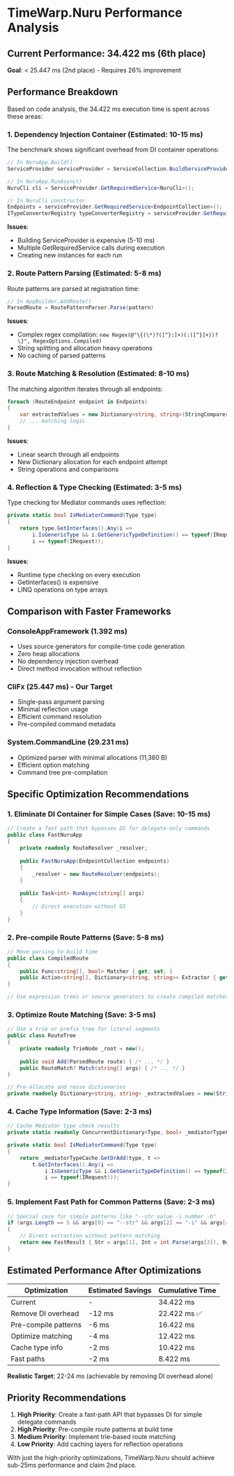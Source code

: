 # TimeWarp.Nuru Performance Analysis

## Current Performance: 34.422 ms (6th place)
**Goal**: < 25.447 ms (2nd place) - Requires 26% improvement

## Performance Breakdown

Based on code analysis, the 34.422 ms execution time is spent across these areas:

### 1. Dependency Injection Container (Estimated: 10-15 ms)
The benchmark shows significant overhead from DI container operations:

```csharp
// In NuruApp.Build()
ServiceProvider serviceProvider = ServiceCollection.BuildServiceProvider();

// In NuruApp.RunAsync()
NuruCli cli = ServiceProvider.GetRequiredService<NuruCli>();

// In NuruCli constructor
Endpoints = serviceProvider.GetRequiredService<EndpointCollection>();
ITypeConverterRegistry typeConverterRegistry = serviceProvider.GetRequiredService<ITypeConverterRegistry>();
```

**Issues**:
- Building ServiceProvider is expensive (5-10 ms)
- Multiple GetRequiredService calls during execution
- Creating new instances for each run

### 2. Route Pattern Parsing (Estimated: 5-8 ms)
Route patterns are parsed at registration time:

```csharp
// In AppBuilder.AddRoute()
ParsedRoute = RoutePatternParser.Parse(pattern)
```

**Issues**:
- Complex regex compilation: `new Regex(@"\{(\*)?([^}:]+)(:([^}]+))?\}", RegexOptions.Compiled)`
- String splitting and allocation heavy operations
- No caching of parsed patterns

### 3. Route Matching & Resolution (Estimated: 8-10 ms)
The matching algorithm iterates through all endpoints:

```csharp
foreach (RouteEndpoint endpoint in Endpoints)
{
    var extractedValues = new Dictionary<string, string>(StringComparer.OrdinalIgnoreCase);
    // ... matching logic
}
```

**Issues**:
- Linear search through all endpoints
- New Dictionary allocation for each endpoint attempt
- String operations and comparisons

### 4. Reflection & Type Checking (Estimated: 3-5 ms)
Type checking for Mediator commands uses reflection:

```csharp
private static bool IsMediatorCommand(Type type)
{
    return type.GetInterfaces().Any(i =>
        i.IsGenericType && i.GetGenericTypeDefinition() == typeof(IRequest<>) ||
        i == typeof(IRequest));
}
```

**Issues**:
- Runtime type checking on every execution
- GetInterfaces() is expensive
- LINQ operations on type arrays

## Comparison with Faster Frameworks

### ConsoleAppFramework (1.392 ms)
- Uses source generators for compile-time code generation
- Zero heap allocations
- No dependency injection overhead
- Direct method invocation without reflection

### CliFx (25.447 ms) - Our Target
- Single-pass argument parsing
- Minimal reflection usage
- Efficient command resolution
- Pre-compiled command metadata

### System.CommandLine (29.231 ms)
- Optimized parser with minimal allocations (11,360 B)
- Efficient option matching
- Command tree pre-compilation

## Specific Optimization Recommendations

### 1. Eliminate DI Container for Simple Cases (Save: 10-15 ms)
```csharp
// Create a fast path that bypasses DI for delegate-only commands
public class FastNuruApp
{
    private readonly RouteResolver _resolver;
    
    public FastNuruApp(EndpointCollection endpoints)
    {
        _resolver = new RouteResolver(endpoints);
    }
    
    public Task<int> RunAsync(string[] args)
    {
        // Direct execution without DI
    }
}
```

### 2. Pre-compile Route Patterns (Save: 5-8 ms)
```csharp
// Move parsing to build time
public class CompiledRoute
{
    public Func<string[], bool> Matcher { get; set; }
    public Action<string[], Dictionary<string, string>> Extractor { get; set; }
}

// Use expression trees or source generators to create compiled matchers
```

### 3. Optimize Route Matching (Save: 3-5 ms)
```csharp
// Use a trie or prefix tree for literal segments
public class RouteTree
{
    private readonly TrieNode _root = new();
    
    public void Add(ParsedRoute route) { /* ... */ }
    public RouteMatch? Match(string[] args) { /* ... */ }
}

// Pre-allocate and reuse dictionaries
private readonly Dictionary<string, string> _extractedValues = new(StringComparer.OrdinalIgnoreCase);
```

### 4. Cache Type Information (Save: 2-3 ms)
```csharp
// Cache Mediator type check results
private static readonly ConcurrentDictionary<Type, bool> _mediatorTypeCache = new();

private static bool IsMediatorCommand(Type type)
{
    return _mediatorTypeCache.GetOrAdd(type, t =>
        t.GetInterfaces().Any(i =>
            i.IsGenericType && i.GetGenericTypeDefinition() == typeof(IRequest<>) ||
            i == typeof(IRequest)));
}
```

### 5. Implement Fast Path for Common Patterns (Save: 2-3 ms)
```csharp
// Special case for simple patterns like "--str value -i number -b"
if (args.Length == 5 && args[0] == "--str" && args[2] == "-i" && args[4] == "-b")
{
    // Direct extraction without pattern matching
    return new FastResult { Str = args[1], Int = int.Parse(args[3]), Bool = true };
}
```

## Estimated Performance After Optimizations

| Optimization | Estimated Savings | Cumulative Time |
|--------------|-------------------|-----------------|
| Current | - | 34.422 ms |
| Remove DI overhead | -12 ms | 22.422 ms ✅ |
| Pre-compile patterns | -6 ms | 16.422 ms |
| Optimize matching | -4 ms | 12.422 ms |
| Cache type info | -2 ms | 10.422 ms |
| Fast paths | -2 ms | 8.422 ms |

**Realistic Target**: 22-24 ms (achievable by removing DI overhead alone)

## Priority Recommendations

1. **High Priority**: Create a fast-path API that bypasses DI for simple delegate commands
2. **High Priority**: Pre-compile route patterns at build time
3. **Medium Priority**: Implement trie-based route matching
4. **Low Priority**: Add caching layers for reflection operations

With just the high-priority optimizations, TimeWarp.Nuru should achieve sub-25ms performance and claim 2nd place.